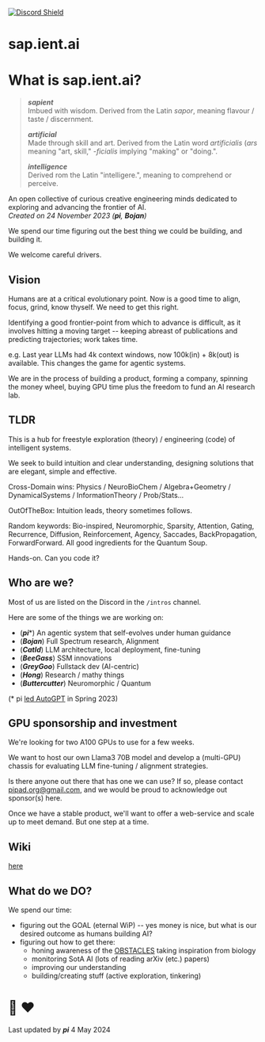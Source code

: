 [![Discord Shield](https://discordapp.com/api/guilds/1177617801561776158/widget.png?style=shield)](https://discord.gg/yfqcjSVWCY)

# sap.ient.ai

# What is sap.ient.ai?

> ***sapient***  
>    Imbued with wisdom. Derived from the Latin _sapor_, meaning flavour / taste / discernment.  
>  
> ***artificial***  
>     Made through skill and art. Derived from the Latin word _artificialis_ (_ars_ meaning "art, skill," _-ficialis_ implying "making" or "doing.".  
>  
> ***intelligence***  
>     Derived rom the Latin "intelligere.", meaning to comprehend or perceive.

An open collective of curious creative engineering minds dedicated to exploring and advancing the frontier of AI.  
_Created on 24 November 2023 (**pi**, **Bojan**)_

We spend our time figuring out the best thing we could be building, and building it. 

We welcome careful drivers.


## Vision

Humans are at a critical evolutionary point. Now is a good time to align, focus, grind, know thyself. We need to get this right.

Identifying a good frontier-point from which to advance is difficult, as it involves hitting a moving target -- keeping abreast of publications and predicting trajectories; work takes time.

e.g. Last year LLMs had 4k context windows, now 100k(in) + 8k(out) is available. This changes the game for agentic systems.

We are in the process of building a product, forming a company, spinning the money wheel, buying GPU time plus the freedom to fund an AI research lab.


## TLDR
This is a hub for freestyle exploration (theory) / engineering (code) of intelligent systems.

We seek to build intuition and clear understanding, designing solutions that are elegant, simple and effective.

Cross-Domain wins: Physics / NeuroBioChem / Algebra+Geometry / DynamicalSystems / InformationTheory / Prob/Stats...

OutOfTheBox: Intuition leads, theory sometimes follows.

Random keywords: Bio-inspired, Neuromorphic, Sparsity, Attention, Gating, Recurrence, Diffusion, Reinforcement, Agency, Saccades, BackPropagation, ForwardForward. All good ingredients for the Quantum Soup.

Hands-on. Can you code it?


## Who are we?

Most of us are listed on the Discord in the `/intros` channel.

Here are some of the things we are working on:
- (***pi****)           An agentic system that self-evolves under human guidance
- (***Bojan***)         Full Spectrum research, Alignment
- (***CatId***)         LLM architecture, local deployment, fine-tuning
- (***BeeGass***)       SSM innovations
- (***GreyGoo***)       Fullstack dev (AI-centric)
- (***Hong***)          Research / mathy things
- (***Buttercutter***)  Neuromorphic / Quantum

(* pi [led AutoGPT](https://news.agpt.co/meet-the-team/) in Spring 2023)


## GPU sponsorship and investment

We're looking for two A100 GPUs to use for a few weeks.

We want to host our own Llama3 70B model and develop a (multi-GPU) chassis for evaluating LLM fine-tuning / alignment strategies.

Is there anyone out there that has one we can use? If so, please contact pipad.org@gmail.com, and we would be proud to acknowledge out sponsor(s) here.

Once we have a stable product, we'll want to offer a web-service and scale up to meet demand. But one step at a time.

## Wiki
[here](https://github.com/sap-ient-ai/.github/wiki)


## What do we DO?
We spend our time:
- figuring out the GOAL (eternal WiP) -- yes money is nice, but what is our desired outcome as humans building AI?
- figuring out how to get there:
    - honing awareness of the [OBSTACLES](wiki#problems-with-current-ai-and-inspirations-from-biology) taking inspiration from biology
    - monitoring SotA AI (lots of reading arXiv (etc.) papers)
    - improving our understanding
    - building/creating stuff (active exploration, tinkering)

# 🚀 ❤️
Last updated by ***pi*** 4 May 2024

